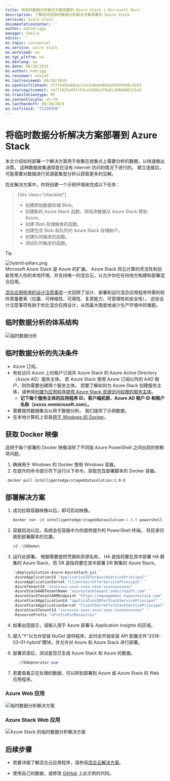 ```yaml
---
title: 将临时数据分析解决方案部署到 Azure Stack | Microsoft Docs
description: 了解如何将临时数据分析解决方案部署到 Azure Stack
services: azure-stack
documentationcenter: ''
author: mattbriggs
manager: femila
editor: ''
ms.topic: conceptual
ms.service: azure-stack
ms.workload: na
ms.tgt_pltfrm: na
ms.devlang: na
ms.date: 06/20/2019
ms.author: mabrigg
ms.reviewer: anajod
ms.lastreviewed: 06/20/2019
ms.openlocfilehash: 37ffb494ab6ae124c6a0eb460da4569f660cd283
ms.sourcegitcommit: 3af71025e85fc53ce529de2f6a5c396b806121ed
ms.translationtype: MT
ms.contentlocale: zh-CN
ms.lasthandoff: 09/20/2019
ms.locfileid: "71159359"
---
```

# <a name="deploy-a-staged-data-analytics-solution-to-azure-stack"></a>将临时数据分析解决方案部署到 Azure Stack

本文介绍如何部署一个解决方案用于收集在收集点上需要分析的数据，以快速做出决策。 这种数据收集通常是在没有 Internet 访问的情况下进行的。 建立连接后，可能需要对数据进行资源密集型分析以获取更多的见解。

在此解决方案中，你将创建一个示例环境来完成以下任务：

> [!div class="checklist"]
> - 创建原始数据存储 Blob。
> - 创建新的 Azure Stack 函数，将纯净数据从 Azure Stack 移到 Azure。
> - 创建 Blob 存储触发的函数。
> - 创建包含 Blob 和队列的 Azure Stack 存储帐户。
> - 创建队列触发的函数。
> - 测试队列触发的函数。

> [!Tip]  
> ![hybrid-pillars.png](./media/azure-stack-solution-cloud-burst/hybrid-pillars.png)  
> Microsoft Azure Stack 是 Azure 的扩展。 Azure Stack 将云计算的灵活性和创新性带入你的本地环境，并支持唯一的混合云，以允许你在任何地方构建和部署混合应用。  
> 
> [混合应用程序的设计注意事项](azure-stack-edge-pattern-overview.md)一文回顾了设计、部署和运行混合应用程序所需的软件质量要素（位置、可伸缩性、可用性、复原能力、可管理性和安全性）。 这些设计注意事项有助于优化混合应用设计，从而最大限度地减少生产环境中的难题。

## <a name="architecture-for-staged-data-analytics"></a>临时数据分析的体系结构

![临时数据分析](media/azure-stack-solution-staged-data/image1.png)

## <a name="prerequisites-for-staged-data-analytics"></a>临时数据分析的先决条件

  - Azure 订阅。
  - 有权访问 Azure 上的租户订阅并 Azure Stack 的 Azure Active Directory （Azure AD）服务主体。 若 Azure Stack 使用 Azure 订阅以外的 AAD 租户，则你需要创建两个服务主体。 若要了解如何为 Azure Stack 创建服务主体，请参阅[创建为应用程序提供 Azure Stack 资源访问权限的服务主体](https://docs.microsoft.com/azure-stack/user/azure-stack-create-service-principals)。
      - **记下每个服务主体的应用程序 ID、客户端机密、Azure AD 租户 ID 和租户名称（xxxxx.onmicrosoft.com）。**
  - 需要提供数据集合以用于数据分析。 我们提供了示例数据。
  - 在本地计算机上安装[用于 Windows 的 Docker](https://docs.docker.com/docker-for-windows/)。

## <a name="get-the-docker-image"></a>获取 Docker 映像

适用于每个部署的 Docker 映像消除了不同版 Azure PowerShell 之间出现的依赖项问题。
1.  确保用于 Windows 的 Docker 使用 Windows 容器。
2.  在提升的命令提示符下运行以下命令，获取包含部署脚本的 Docker 容器。

```
 docker pull intelligentedge/stageddatasolution:1.0.0
```

## <a name="deploy-the-solution"></a>部署解决方案

1.  成功拉取容器映像以后，即可启动映像。

      ```powershell  
      docker run -it intelligentedge/stageddatasolution:1.0.0 powershell
      ```

2.  容器启动以后，系统会在容器中为你提供提升的 PowerShell 终端。 将目录切换到部署脚本的位置。

      ```powershell  
      cd .\SDDemo\
      ```

3.  运行此部署。 根据需要提供凭据和资源名称。 HA 是指将要在其中部署 HA 群集的 Azure Stack，而 DR 是指将要在其中部署 DR 群集的 Azure Stack。

      ```powershell
      .\DeploySolution-Azure-AzureStack.ps1 `
      -AzureApplicationId "applicationIDforAzureServicePrincipal" `
      -AzureApplicationSercet "clientSecretforServicePrincipal" `
      -AzureTenantId "xxxxxxxx-xxxx-xxxx-xxxx-xxxxxxxxxxxx" `
      -AzureStackAADTenantName "azurestacktenant.onmicrosoft.com" `
      -AzureStackTenantARMEndpoint "https://management.haazurestack.com" `
      -AzureStackApplicationId "applicationIDforStackServicePrincipal" `
      -AzureStackApplicationSercet "ClientSecretforStackServicePrincipal" `
      -AzureStackTenantId "xxxxxxxx-xxxx-xxxx-xxxx-xxxxxxxxxxxx" `
      -ResourcePrefix "aPrefixForResources"
      ```

1.  如果出现提示，请输入用于 Azure 部署与 Application Insights 的区域。

2.  键入“Y”以允许安装 NuGet 提供程序，此时会开始安装 API 配置文件“2018-03-01-hybrid”模块，并允许对 Azure 和 Azure Stack 进行部署。

3.  部署资源后，测试是否已生成 Azure Stack 和 Azure 的数据。

    ```powershell  
      .\TDAGenerator.exe
    ```

4.  若要查看正在处理的数据，可以转到部署到 Azure 或 Azure Stack 的 Web 应用程序。

### <a name="azure-web-app"></a>Azure Web 应用
 
![临时数据分析解决方案](media/azure-stack-solution-staged-data/image2.png)
 
### <a name="azure-stack-web-app"></a>Azure Stack Web 应用
 
![Azure Stack 的临时数据分析解决方案](media/azure-stack-solution-staged-data/image3.png)

## <a name="next-steps"></a>后续步骤

  - 若要详细了解混合云应用程序，请参阅[混合云解决方案](https://aka.ms/azsdevtutorials)。

  - 使用自己的数据，或修改 [GitHub](https://github.com/Azure-Samples/azure-intelligent-edge-patterns) 上此示例的代码。
